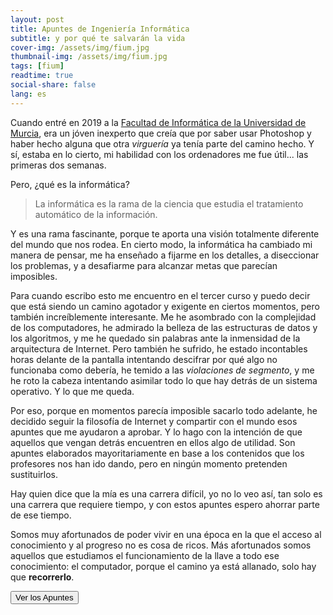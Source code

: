 ```yaml
---
layout: post
title: Apuntes de Ingeniería Informática
subtitle: y por qué te salvarán la vida
cover-img: /assets/img/fium.jpg
thumbnail-img: /assets/img/fium.jpg
tags: [fium]
readtime: true
social-share: false
lang: es
---
```


Cuando entré en 2019 a la [Facultad de Informática de la Universidad de Murcia](https://www.um.es/web/informatica/), era un jóven inexperto que creía que por saber usar Photoshop y haber hecho alguna que otra *virguería* ya tenía parte del camino hecho. Y sí, estaba en lo cierto, mi habilidad con los ordenadores me fue útil... las primeras dos semanas.

Pero, ¿qué es la informática?

> La informática es la rama de la ciencia que estudia el tratamiento automático de la información.

Y es una rama fascinante, porque te aporta una visión totalmente diferente del mundo que nos rodea. En cierto modo, la informática ha cambiado mi manera de pensar, me ha enseñado a fijarme en los detalles, a diseccionar los problemas, y a desafiarme para alcanzar metas que parecían imposibles.

Para cuando escribo esto me encuentro en el tercer curso y puedo decir que está siendo un camino agotador y exigente en ciertos momentos, pero también increíblemente interesante. Me he asombrado con la complejidad de los computadores, he admirado la belleza de las estructuras de datos y los algoritmos, y me he quedado sin palabras ante la inmensidad de la arquitectura de Internet. Pero también he sufrido, he estado incontables horas delante de la pantalla intentando descifrar por qué algo no funcionaba como debería, he temido a las *violaciones de segmento*, y me he roto la cabeza intentando asimilar todo lo que hay detrás de un sistema operativo. Y lo que me queda.

Por eso, porque en momentos parecía imposible sacarlo todo adelante, he decidido seguir la filosofía de Internet y compartir con el mundo esos apuntes que me ayudaron a aprobar. Y lo hago con la intención de que aquellos que vengan detrás encuentren en ellos algo de utilidad. Son apuntes elaborados mayoritariamente en base a los contenidos que los profesores nos han ido dando, pero en ningún momento pretenden sustituirlos. 

Hay quien dice que la mía es una carrera difícil, yo no lo veo así, tan solo es una carrera que requiere tiempo, y con estos apuntes espero ahorrar parte de ese tiempo. 

Somos muy afortunados de poder vivir en una época en la que el acceso al conocimiento y al progreso no es cosa de ricos. Más afortunados somos aquellos que estudiamos el funcionamiento de la llave a todo ese conocimiento: el computador, porque el camino ya está allanado, solo hay que **recorrerlo**.

<form action="../site/apuntes3/home">
        <input type="submit" value="Ver los Apuntes" style="dashed"/>
</form>
